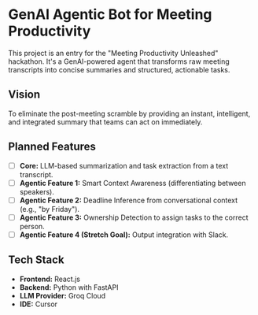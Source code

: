  # GenAI Agentic Bot for Meeting Productivity

This project is an entry for the "Meeting Productivity Unleashed" hackathon. It's a GenAI-powered agent that transforms raw meeting transcripts into concise summaries and structured, actionable tasks.

## Vision
To eliminate the post-meeting scramble by providing an instant, intelligent, and integrated summary that teams can act on immediately.

## Planned Features
-   [ ] **Core:** LLM-based summarization and task extraction from a text transcript.
-   [ ] **Agentic Feature 1:** Smart Context Awareness (differentiating between speakers).
-   [ ] **Agentic Feature 2:** Deadline Inference from conversational context (e.g., "by Friday").
-   [ ] **Agentic Feature 3:** Ownership Detection to assign tasks to the correct person.
-   [ ] **Agentic Feature 4 (Stretch Goal):** Output integration with Slack.

## Tech Stack
-   **Frontend:** React.js
-   **Backend:** Python with FastAPI
-   **LLM Provider:** Groq Cloud
-   **IDE:** Cursor
